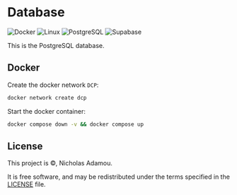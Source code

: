 # Database

![Docker](https://img.shields.io/badge/-Docker-2496ED?style=flat-square&logo=Docker&logoColor=white)
![Linux](https://img.shields.io/badge/-Linux-FCC624?style=flat-square&logo=linux&logoColor=black)
![PostgreSQL](https://img.shields.io/badge/-PostgreSQL-336791?style=flat-square&logo=postgresql&logoColor=white)
![Supabase](https://img.shields.io/badge/-Supabase-3ECF8E?style=flat-square&logo=supabase&logoColor=white)

This is the PostgreSQL database.

## Docker

Create the docker network `DCP`:

```bash
docker network create dcp
```

Start the docker container:

```bash
docker compose down -v && docker compose up
```

## License

This project is ©, Nicholas Adamou.

It is free software, and may be redistributed under the terms specified in the [LICENSE] file.

[license]: LICENSE
